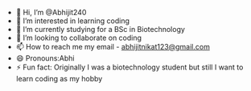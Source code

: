 - 👋 Hi, I’m @Abhijit240
- 👀 I’m interested in learning coding 
- 🌱 I’m currently studying for a BSc in Biotechnology 
- 💞️ I’m looking to collaborate on coding 
- 📫 How to reach me my email - abhijitnikat123@gmail.com 
- 😄 Pronouns:Abhi 
- ⚡ Fun fact: Originally I was a biotechnology student but still I want to learn coding as my hobby 

<!---
Abhijit240/Abhijit240 is a ✨ special ✨ repository because its `README.md` (this file) appears on your GitHub profile.
You can click the Preview link to take a look at your changes.
--->
